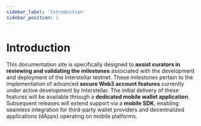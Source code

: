 ```yaml
---
sidebar_label: 'Introduction'
sidebar_position: 1
---
```


# Introduction

This documentation site is specifically designed to **assist curators in reviewing and validating the milestones** associated with the development and deployment of the Interstellar testnet. These milestones pertain to the implementation of advanced **secure Web3 account features** currently under active development by Interstellar. The initial delivery of these features will be available through a **dedicated mobile wallet application**. Subsequent releases will extend support via a **mobile SDK**, enabling seamless integration for third-party wallet providers and decentralized applications (dApps) operating on mobile platforms.
